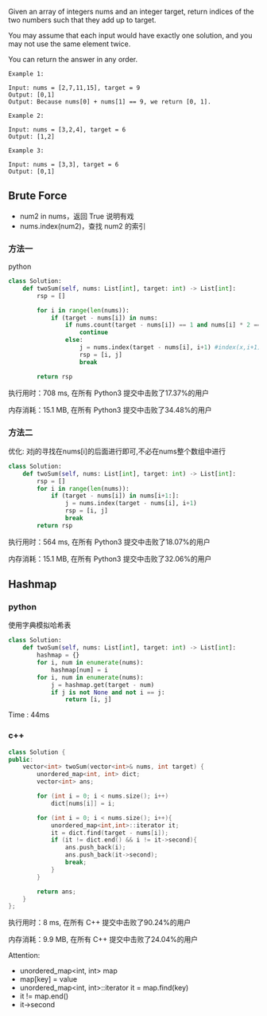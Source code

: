 Given an array of integers nums and an integer target, return indices of the two numbers such that they add up to target.

You may assume that each input would have exactly one solution, and you may not use the same element twice.

You can return the answer in any order.

```
Example 1:

Input: nums = [2,7,11,15], target = 9
Output: [0,1]
Output: Because nums[0] + nums[1] == 9, we return [0, 1].

Example 2:

Input: nums = [3,2,4], target = 6
Output: [1,2]

Example 3:

Input: nums = [3,3], target = 6
Output: [0,1]
```

## Brute Force
- num2 in nums，返回 True 说明有戏
- nums.index(num2)，查找 num2 的索引

### 方法一
python
```python
class Solution:
    def twoSum(self, nums: List[int], target: int) -> List[int]:
        rsp = []

        for i in range(len(nums)):
            if (target - nums[i]) in nums:
                if nums.count(target - nums[i]) == 1 and nums[i] * 2 == target:
                    continue
                else:
                    j = nums.index(target - nums[i], i+1) #index(x,i+1)是从num1后的序列后找num2
                    rsp = [i, j]
                    break

        return rsp
```

执行用时：708 ms, 在所有 Python3 提交中击败了17.37%的用户

内存消耗：15.1 MB, 在所有 Python3 提交中击败了34.48%的用户

### 方法二
优化: 对j的寻找在nums[i]的后面进行即可,不必在nums整个数组中进行

```python
class Solution:
    def twoSum(self, nums: List[int], target: int) -> List[int]:
        rsp = []
        for i in range(len(nums)):
            if (target - nums[i]) in nums[i+1:]:
                j = nums.index(target - nums[i], i+1)
                rsp = [i, j]
                break
        return rsp
```

执行用时：564 ms, 在所有 Python3 提交中击败了18.07%的用户

内存消耗：15.1 MB, 在所有 Python3 提交中击败了32.06%的用户

## Hashmap

### python

使用字典模拟哈希表

```python
class Solution:
    def twoSum(self, nums: List[int], target: int) -> List[int]:
        hashmap = {}
        for i, num in enumerate(nums):
            hashmap[num] = i
        for i, num in enumerate(nums):
            j = hashmap.get(target - num)
            if j is not None and not i == j:
                return [i, j]
```
Time : 44ms

### c++

```c++
class Solution {
public:
    vector<int> twoSum(vector<int>& nums, int target) {
        unordered_map<int, int> dict;
        vector<int> ans;

        for (int i = 0; i < nums.size(); i++)
            dict[nums[i]] = i;

        for (int i = 0; i < nums.size(); i++){
            unordered_map<int,int>::iterator it;
            it = dict.find(target - nums[i]);
            if (it != dict.end() && i != it->second){
                ans.push_back(i);
                ans.push_back(it->second);
                break;
            }
        }

        return ans;
    }
};
```

执行用时：8 ms, 在所有 C++ 提交中击败了90.24%的用户

内存消耗：9.9 MB, 在所有 C++ 提交中击败了24.04%的用户

Attention:

- unordered_map<int, int> map
- map[key] = value
- unordered_map<int, int>::iterator it = map.find(key)
- it != map.end()
- it->second

